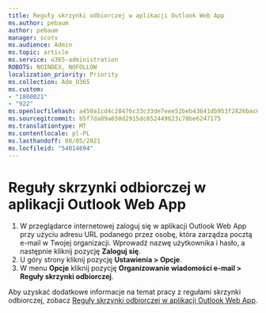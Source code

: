 ```yaml
---
title: Reguły skrzynki odbiorczej w aplikacji Outlook Web App
ms.author: pebaum
author: pebaum
manager: scotv
ms.audience: Admin
ms.topic: article
ms.service: o365-administration
ROBOTS: NOINDEX, NOFOLLOW
localization_priority: Priority
ms.collection: Adm_O365
ms.custom:
- "1800021"
- "922"
ms.openlocfilehash: a450a1cd4c28476c33c33de7eee52beb43641db953f2826bac68ca76b2e50f25
ms.sourcegitcommit: b5f7da89a650d2915dc652449623c78be6247175
ms.translationtype: MT
ms.contentlocale: pl-PL
ms.lasthandoff: 08/05/2021
ms.locfileid: "54014694"
---
```

# <a name="inbox-rules-in-outlook-web-app"></a>Reguły skrzynki odbiorczej w aplikacji Outlook Web App

1. W przeglądarce internetowej zaloguj się w aplikacji Outlook Web App przy użyciu adresu URL podanego przez osobę, która zarządza pocztą e-mail w Twojej organizacji. Wprowadź nazwę użytkownika i hasło, a następnie kliknij pozycję **Zaloguj się**.
2. U góry strony kliknij pozycję **Ustawienia > Opcje**.
3. W menu **Opcje** kliknij pozycję **Organizowanie wiadomości e-mail > Reguły skrzynki odbiorczej**.

Aby uzyskać dodatkowe informacje na temat pracy z regułami skrzynki odbiorczej, zobacz [Reguły skrzynki odbiorczej w aplikacji Outlook Web App](https://support.office.com/article/inbox-rules-in-outlook-web-app-edea3d17-00c9-434b-b9b7-26ee8d9f5622).
